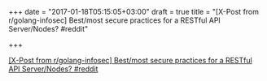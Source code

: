 +++
date = "2017-01-18T05:15:05+03:00"
draft = true
title = "[X-Post from r/golang-infosec] Best/most secure practices for a RESTful API Server/Nodes?  #reddit"

+++

<p><a href="https://t.co/VU0ZfLXS1Z">[X-Post from r/golang-infosec] Best/most secure practices for a RESTful API Server/Nodes?  #reddit</a></p>
